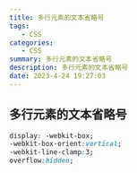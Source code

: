 ```yaml
---
title: 多行元素的文本省略号
tags: 
   - CSS
categories: 
   - CSS
summary: 多行元素的文本省略号
description: 多行元素的文本省略号
date: 2023-4-24 19:27:03
---
```






## 多行元素的文本省略号



```css
display: -webkit-box;
-webkit-box-orient:vertical;
-webkit-line-clamp:3;
overflow:hidden;
```

